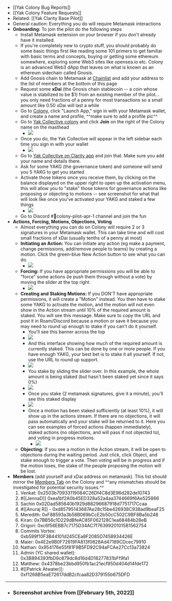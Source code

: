 - [[Yak Colony Bug Reports]]
- [[Yak Colony Feature Requests]]
- Related: [[Yak Clarity Base Pilot]]
- General caution: Everything you do will require Metamask interactions
- **Onboarding:** To join the pilot do the following steps
    - Install Metamask extension on your browser if you don't already have it installed.
    - If you're completely new to crypto stuff, you should probably do some basic things first like reading some 101 primers to get familiar with basic terms and concepts, buying or getting some ethereum somewhere, exploring some Web3 sites like opensea.io etc. Colony is an advanced Web3 dApp that leaves on what is known as an ethereum sidechain called Gnosis.  
    - Add Gnosis chain to Metamask at [Chainlist](https://chainlist.org) and add your address to the list of members at the bottom of this page
    - Request some **xDai** (the Gnosis chain stablecoin -- a coin whose value is stabilized to be $1) from an existing member of the pilot... you only need fractions of a penny for most transactions so a small amount like 0.50 xDai will last a while
    - Go to [Colony](https://colony.io/), click "Launch App," sign in with your Metamask wallet, and create a name and profile, ^^make sure to add a profile pic^^
    - Go to [Yak Collective colony](https://xdai.colony.io/colony/yakcollective) and click **Join** on the right of the Colony name on the masthead
        - ![](./images/aHR0cHM6Ly9maXJlYmFzZXN0b3JhZ2UuZ29vZ2xlYXBpcy5jb20vdjAvYi9maXJlc2NyaXB0LTU3N2EyLmFwcHNwb3QuY29tL28vaW1ncyUyRmFwcCUyRkFydE9mR2lnJTJGRGtDTlNMOFJnbC4yNS4yMSUyMFBNLnBuZz9hbHQ9bWVkaWEmdG9rZW49YzRhNDAyZmMtZTAwZS00Y2IxLTg1MjktZWQ1MGVjYzQxNzcy)
    - Once you do, the Yak Collective will appear in the left sidebar each time you sign in with your wallet
        - ![](./images/aHR0cHM6Ly9maXJlYmFzZXN0b3JhZ2UuZ29vZ2xlYXBpcy5jb20vdjAvYi9maXJlc2NyaXB0LTU3N2EyLmFwcHNwb3QuY29tL28vaW1ncyUyRmFwcCUyRkFydE9mR2lnJTJGME4ycGRBM0dfNC4yNS40MCUyMFBNLnBuZz9hbHQ9bWVkaWEmdG9rZW49MDdhYjE2MDMtNjdiZS00NDBjLTg4M2EtMmJjNzkxMmQ1Zjdm)
    - Go to [Yak Collective on Clarity app](https://app.clarity.so/invite-link/N7MiFrMThG) and join that. Make sure you add your name and details there.
    - Ask for some YAKG (the governance token) and someone will send you 5 YAKG to get you started
    - Activate those tokens once you receive them, by clicking on the balance displayed on the upper right to open up the activation menu, this will allow you to "stake" those tokens for governance actions like proposing or objecting to motions -- see screenshot for what that will look like once you've activated your YAKG and staked a few things
        - ![](./images/aHR0cHM6Ly9maXJlYmFzZXN0b3JhZ2UuZ29vZ2xlYXBpcy5jb20vdjAvYi9maXJlc2NyaXB0LTU3N2EyLmFwcHNwb3QuY29tL28vaW1ncyUyRmFwcCUyRkFydE9mR2lnJTJGZVBGalprZlBTaC4yMi40MyUyMFBNLnBuZz9hbHQ9bWVkaWEmdG9rZW49YjQyZTBhOGQtMmM3ZS00NGU1LTk2M2UtNDEwOWQ3YzEzODlm)
    - Go to Discord #🎪colony-pilot-apr-1 channel and join the fun
- **Actions, Forcing, Motions, Objections, Voting**
    - Almost everything you can do on Colony will require 2 or 3 signatures in your Metamask wallet. This can take time and will cost small fractions of xDai (usually tenths of a penny at most)
    - **Initiating an Action:** You can initiate any action (eg make a payment, change permissions, add/remove people to teams) by creating a motion. Click the green-blue New Action button to see what you can do.
        - ![](./images/aHR0cHM6Ly9maXJlYmFzZXN0b3JhZ2UuZ29vZ2xlYXBpcy5jb20vdjAvYi9maXJlc2NyaXB0LTU3N2EyLmFwcHNwb3QuY29tL28vaW1ncyUyRmFwcCUyRkFydE9mR2lnJTJGdWhSWm5XMkI4WS40NC4xMyUyMEFNLnBuZz9hbHQ9bWVkaWEmdG9rZW49ZTkxZTgzYzYtMGM3Yi00ZjEyLWIwMTMtZWJlNTNiZjIyNmNj)
    - **Forcing:** If you have appropriate permissions you will be able to "force" some actions (ie push them through without a vote) by moving the slider at the top right.
        - ![](./images/aHR0cHM6Ly9maXJlYmFzZXN0b3JhZ2UuZ29vZ2xlYXBpcy5jb20vdjAvYi9maXJlc2NyaXB0LTU3N2EyLmFwcHNwb3QuY29tL28vaW1ncyUyRmFwcCUyRkFydE9mR2lnJTJGNk9uZ0dZdjBSeS40MS41MCUyMEFNLnBuZz9hbHQ9bWVkaWEmdG9rZW49ZmJhMmQyN2QtODM1Zi00MjAzLWJiYjQtZmRkZjdhZGJkZGVi)
    - **Creating and Staking Motions:** If you DON'T have appropriate permissions, it will create a "Motion" instead. You then have to stake some YAKG to activate the motion, and the motion will not even show in the Action stream until 10% of the required amount is staked. You will see this message. Make sure to copy the URL and post it in Roam/Discord because a motion or save it because you may need to round up enough to stake if you can't do it yourself.
        - You'll see this banner across the top
        - ![](./images/aHR0cHM6Ly9maXJlYmFzZXN0b3JhZ2UuZ29vZ2xlYXBpcy5jb20vdjAvYi9maXJlc2NyaXB0LTU3N2EyLmFwcHNwb3QuY29tL28vaW1ncyUyRmFwcCUyRkFydE9mR2lnJTJGVVVPRV9DVHJ4UC41MC4wMCUyMEFNLnBuZz9hbHQ9bWVkaWEmdG9rZW49OTNjNzA2ODEtN2I3NS00ZjZiLTg4ODctMGQ3YjY0YTI1MThj)
        - And this interface showing how much of the required amount is currently staked. This can be done by one or more people. If you have enough YAKG, your best bet is to stake it all yourself. If not, use the URL to round up support.
        - ![](./images/aHR0cHM6Ly9maXJlYmFzZXN0b3JhZ2UuZ29vZ2xlYXBpcy5jb20vdjAvYi9maXJlc2NyaXB0LTU3N2EyLmFwcHNwb3QuY29tL28vaW1ncyUyRmFwcCUyRkFydE9mR2lnJTJGRDRSRmJYN0RTTi41MC4yNSUyMEFNLnBuZz9hbHQ9bWVkaWEmdG9rZW49MGZkZjk1NDMtN2YzMy00Y2MyLTgyOWMtNTM0ZGZmMTQxZDM2)
        - You stake by sliding the slider over. In this example, the whole amount is being staked (but hasn't been staked yet since it says 0%)
        - ![](./images/aHR0cHM6Ly9maXJlYmFzZXN0b3JhZ2UuZ29vZ2xlYXBpcy5jb20vdjAvYi9maXJlc2NyaXB0LTU3N2EyLmFwcHNwb3QuY29tL28vaW1ncyUyRmFwcCUyRkFydE9mR2lnJTJGUUpSNWc4SDk5eC41MC40MCUyMEFNLnBuZz9hbHQ9bWVkaWEmdG9rZW49OTE4MDFkNTMtZWVhMy00NzgwLTlhMDUtZDc2NzIzYmViOWE4)
        - Once you stake (2 metamask signatures, give it a minute), you'll see this staked display
        - ![](./images/aHR0cHM6Ly9maXJlYmFzZXN0b3JhZ2UuZ29vZ2xlYXBpcy5jb20vdjAvYi9maXJlc2NyaXB0LTU3N2EyLmFwcHNwb3QuY29tL28vaW1ncyUyRmFwcCUyRkFydE9mR2lnJTJGUXJjLVNmR2kydC41MS41NSUyMEFNLnBuZz9hbHQ9bWVkaWEmdG9rZW49MzMzNWE5OGQtYjMzNC00OTMwLTliZDktMzg5YWE2MmU0NjRm)
        - Once a motion has been staked sufficiently (at least 10%), it will show up in the actions stream. If there are no objections, it will pass automatically and your stake will be returned to it. Here you can see examples of forced actions (happen immediately), staked actions (no objections, and will pass if not objected to), and voting in progress motions.
            - ![](./images/aHR0cHM6Ly9maXJlYmFzZXN0b3JhZ2UuZ29vZ2xlYXBpcy5jb20vdjAvYi9maXJlc2NyaXB0LTU3N2EyLmFwcHNwb3QuY29tL28vaW1ncyUyRmFwcCUyRkFydE9mR2lnJTJGOF80RzhMdlNXNC41OS40NiUyMEFNLnBuZz9hbHQ9bWVkaWEmdG9rZW49YWUwMDZjNGQtODI5Yi00MjUwLWE0NDEtZDU2YzFkZGE1ZTZh)
    - **Objecting:** If you see a motion in the Action stream, it will be open to objections during the waiting period. Just click, click Object, and stake enough to trigger a vote. Then voting will be in progress and if the motion loses, the stake of the people proposing the motion will be lost.
- **Members** (add yourself and xDai address on metamask). This list should mirror the [Members Tab](https://xdai.colony.io/colony/yakcollective/members) on the Colony and ^^any mismatches should be investigated for potential security issues.^^
    1. Venkat: 0x2503b70933119084C26Df4C8d3E96d282de10743
    2. #[[JennaD]] 0xea1bf2A0b45ED328a52a4aa3744669f6Ae525866
    3. Sachin 0x02Dad585640b1929d88296687918d7751717Ccaa
    4. #[[Anuraj R]] - 0xd85795143687Ae28c15be426938C938ad9beaF25
    5. Meredith: 0xF88593a3b58B069bCcE2b50cC502C9BF8Ba5b248
    6. Kiran: 0x7BB56c1D229dBfeAC85F062128C1ea68484b28eB
    7. Grigori: 0xc6f56EBB7c7175D34AC7f76399201015B1562754
    8. Commits Vortex: 0xb599f10F3B44101d245CEa8F2085D7458934426E
    9. Maier: 0x4E2e9B0F72619FA813f0828Ad47189CDcec79910
    10. Nathan: 0x954176e55f81F9B5FD92C94aFCAe27Cc13a73824
    11. Admin (YC shared wallet): 0x3B894393fbD9c879dc8d16d4D18277831bFf9fa1
    12. Matthew: 0x4378be23bbd950fb1ac21ecf950d404d14fde172
    13. #[[Patrick Atwater]]: 0xf1268B5eaE72617ddB2cfcaa82D379155b675DFD
- ---
- ### Screenshot archive from [[February 5th, 2022]]
